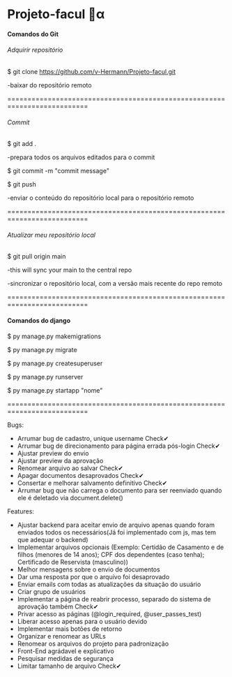 # Projeto-facul 🐘α

#### Comandos do Git 

###### Adquirir repositório

$ git clone https://github.com/v-Hermann/Projeto-facul.git

-baixar do repositório remoto

==========================================================================

###### Commit

$ git add . 

-prepara todos os arquivos editados para o commit

$ git commit -m "commit message"

$ git push

-enviar o conteúdo do repositório local para o repositório remoto

==========================================================================

###### Atualizar meu repositório local

$ git pull origin main

-this will sync your main to the central repo

-sincronizar o repositório local, com a versão mais recente do repo remoto

==========================================================================

#### Comandos do django

$ py manage.py makemigrations

$ py manage.py migrate

$ py manage.py createsuperuser

$ py manage.py runserver

$ py manage.py startapp "nome"

==========================================================================

Bugs:
- Arrumar bug de cadastro, unique username Check✔
- Arrumar bug de direcionamento para página errada pós-login Check✔ 
- Ajustar preview do envio
- Ajustar preview da aprovação
- Renomear arquivo ao salvar Check✔ 
- Apagar documentos desaprovados Check✔ 
- Consertar e melhorar salvamento definitivo Check✔ 
- Arrumar bug que não carrega o documento para ser reenviado quando ele é deletado via document.delete()

Features:
- Ajustar backend para aceitar envio de arquivo apenas quando foram enviados todos os necessários(Já foi implementado com js, mas tem que adequar o backend)
- Implementar arquivos opcionais (Exemplo: Certidão de Casamento e de filhos (menores de 14 anos); CPF dos dependentes (caso tenha); Certificado de Reservista (masculino))
- Melhor mensagens sobre o envio de documentos
- Dar uma resposta por que o arquivo foi desaprovado
- Enviar emails com todas as atualizações da situação do usuário
- Criar grupo de usuários
- Implementar a página de reabrir processo, separado do sistema de aprovação também Check✔
- Privar acesso as páginas (@login_required, @user_passes_test)
- Liberar acesso apenas para o usuário devido
- Implementar mais botões de retorno
- Organizar e renomear as URLs
- Renomear os arquivos do projeto para padronização
- Front-End agrádavel e explicativo
- Pesquisar medidas de segurança
- Limitar tamanho de arquivo Check✔ 
